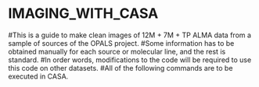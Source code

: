 # IMAGING_WITH_CASA
#This is a guide to make clean images of 12M + 7M + TP ALMA data from a sample of sources of the OPALS project.
#Some information has to be obtained manually for each source or molecular line, and the rest is standard.
#In order words, modifications to the code will be required to use this code on other datasets.
#All of the following commands are to be executed in CASA.

